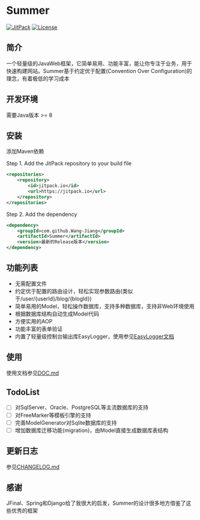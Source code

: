 # Summer

[![JitPack](https://jitpack.io/v/Wang-Jiang/Summer.svg)](https://jitpack.io/#Wang-Jiang/Summer)
[![License](https://img.shields.io/badge/license-MIT-blue.svg)](http://www.opensource.org/licenses/mit-license.php)

## 简介
一个轻量级的JavaWeb框架，它简单易用、功能丰富，能让你专注于业务，用于快速构建网站。Summer基于约定优于配置(Convention Over Configuration)的理念，有着极低的学习成本

## 开发环境
需要Java版本 >= 8

## 安装
添加Maven依赖

Step 1. Add the JitPack repository to your build file
```xml
<repositories>
    <repository>
        <id>jitpack.io</id>
        <url>https://jitpack.io</url>
    </repository>
</repositories>
```
Step 2. Add the dependency
```xml
<dependency>
    <groupId>com.github.Wang-Jiang</groupId>
    <artifactId>Summer</artifactId>
    <version>最新的Release版本</version>
</dependency>
```

## 功能列表
* 无需配置文件
* 约定优于配置的路由设计，轻松实现参数路由(类似于/user/{userId}/blog/{blogId})
* 简单易用的Model，轻松操作数据库，支持多种数据库，支持非Web环境使用
* 根据数据库结构自动生成Model代码
* 方便实用的AOP
* 功能丰富的表单验证
* 内置了轻量级控制台输出库EasyLogger，使用参见[EasyLogger文档](https://github.com/Wang-Jiang/EasyLogger)

## 使用
使用文档参见[DOC.md](DOC.md)

## TodoList
- [ ] 对SqlServer、Oracle、PostgreSQL等主流数据库的支持
- [ ] 对FreeMarker等模板引擎的支持
- [ ] 完善ModelGenerator对Sqlite数据库的支持
- [ ] 增加数据库迁移功能(migration)，由Model直接生成数据库表结构

## 更新日志
参见[CHANGELOG.md](CHANGELOG.md)

## 感谢
JFinal、Spring和Django给了我很大的启发，Summer的设计很多地方借鉴了这些优秀的框架